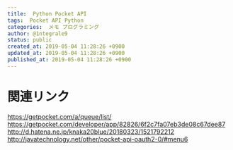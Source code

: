 ```yaml
---
title:  Python Pocket API
tags:  Pocket API Python
categories:  メモ プログラミング
author: @1ntegrale9
status: public
created_at: 2019-05-04 11:28:26 +0900
updated_at: 2019-05-04 11:28:26 +0900
published_at: 2019-05-04 11:28:26 +0900
---
```

# 関連リンク
https://getpocket.com/a/queue/list/
https://getpocket.com/developer/app/82826/6f2c7fa07eb3de08c67dee87
http://d.hatena.ne.jp/knaka20blue/20180323/1521792212
http://javatechnology.net/other/pocket-api-oauth2-0/#menu6
